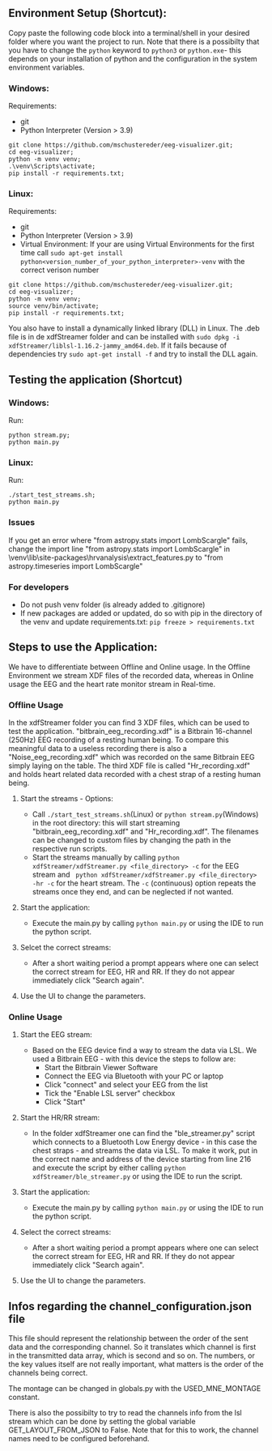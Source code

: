 ## Environment Setup (Shortcut):



Copy paste the following code block into a terminal/shell in your desired folder where you want the project to run. Note that there is a possibilty that you have to change the ```python``` keyword to ```python3``` or ```python.exe```- this depends on your installation of python and the configuration in the system environment variables.
### Windows:
Requirements: 
* git 
* Python Interpreter (Version > 3.9)

```
git clone https://github.com/mschustereder/eeg-visualizer.git;
cd eeg-visualizer;
python -m venv venv;
.\venv\Scripts\activate;
pip install -r requirements.txt;
```
### Linux:
Requirements: 
* git 
* Python Interpreter (Version > 3.9)
* Virtual Environment: If your are using Virtual Environments for the first time call ```sudo apt-get install python<version_number_of_your_python_interpreter>-venv``` with the correct verison number

```
git clone https://github.com/mschustereder/eeg-visualizer.git;
cd eeg-visualizer;
python -m venv venv;
source venv/bin/activate;
pip install -r requirements.txt;
```
You also have to install a dynamically linked library (DLL) in Linux. The .deb file is in de xdfStreamer folder and can be installed with ```sudo dpkg -i xdfStreamer/liblsl-1.16.2-jammy_amd64.deb```. If it fails because of dependencies try ```sudo apt-get install -f``` and try to install the DLL again.

## Testing the application (Shortcut)
### Windows:
Run:
```
python stream.py;
python main.py
```

### Linux:
Run:
```
./start_test_streams.sh;
python main.py
```

### Issues
If you get an error where "from astropy.stats import LombScargle" fails, change the import line "from astropy.stats import LombScargle" in \venv\lib\site-packages\hrvanalysis\extract_features.py to "from astropy.timeseries import LombScargle"

### For developers
- Do not push venv folder (is already added to .gitignore)
- If new packages are added or updated, do so with pip in the directory of the venv and update requirements.txt: ```pip freeze > requirements.txt```

## Steps to use the Application:

We have to differentiate between Offline and Online usage. In the Offline Environment we stream XDF files of the recorded data, whereas in Online usage the EEG and the heart rate monitor stream in Real-time.

### Offline Usage

In the xdfStreamer folder you can find 3 XDF files, which can be used to test the application. "bitbrain_eeg_recording.xdf" is a Bitbrain 16-channel (250Hz) EEG recording of a resting human being. To compare this meaningful data to a useless recording there is also a "Noise_eeg_recording.xdf" which was recorded on the same Bitbrain EEG simply laying on the table. The third XDF file is called "Hr_recording.xdf" and holds heart related data recorded with a chest strap of a resting human being.

1. Start the streams - Options:
    * Call ```./start_test_streams.sh```(Linux) or ```python stream.py```(Windows) in the root directory: this will start streaming "bitbrain_eeg_recording.xdf" and "Hr_recording.xdf". The filenames can be changed to custom files by changing the path in the respective run scripts.
    * Start the streams manually by calling ```python xdfStreamer/xdfStreamer.py <file_directory> -c``` for the EEG stream and ``` python xdfStreamer/xdfStreamer.py <file_directory> -hr -c``` for the heart stream. The ```-c``` (continuous) option repeats the streams once they end, and can be neglected if not wanted. 

2. Start the application:
    * Execute the main.py by calling ```python main.py``` or using the IDE to run the python script. 

3. Selcet the correct streams:
    * After a short waiting period a prompt appears where one can select the correct stream for EEG, HR and RR. If they do not appear immediately click "Search again".

4. Use the UI to change the parameters.

### Online Usage

1. Start the EEG stream:
    * Based on the EEG device find a way to stream the data via LSL. We used a Bitbrain EEG - with this device the steps to follow are:
        * Start the Bitbrain Viewer Software
        * Connect the EEG via Bluetooth with your PC or laptop
        * Click "connect" and select your EEG from the list
        * Tick the "Enable LSL server" checkbox
        * Click "Start"

2. Start the HR/RR stream:
    * In the folder xdfStreamer one can find the "ble_streamer.py" script which connects to a Bluetooth Low Energy device - in this case the chest straps - and streams the data via LSL. To make it work, put in the correct name and address of the device starting from line 216 and execute the script by either calling ```python xdfStreamer/ble_streamer.py``` or using the IDE to run the script. 

3. Start the application:
    * Execute the main.py by calling ```python main.py``` or using the IDE to run the python script. 

4. Select the correct streams:
    * After a short waiting period a prompt appears where one can select the correct stream for EEG, HR and RR. If they do not appear immediately click "Search again".

5. Use the UI to change the parameters.


## Infos regarding the channel_configuration.json file

This file should represent the relationship between the order of the sent data and the corresponding channel. So it translates which channel is first in the transmitted data array, which is second and so on. The numbers, or the key values itself are not really important, what matters is the order of the channels being correct.

The montage can be changed in globals.py with the USED_MNE_MONTAGE constant.

There is also the possibilty to try to read the channels info from the lsl stream which can be done by setting the global variable GET_LAYOUT_FROM_JSON to False. Note that for this to work, the channel names need to be configured beforehand.

